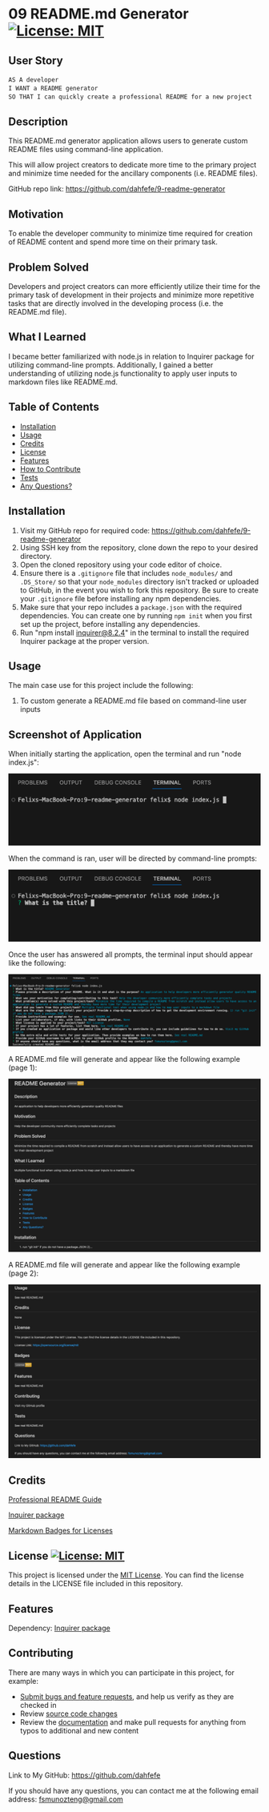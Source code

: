 # 09 README.md Generator  [![License: MIT](https://img.shields.io/badge/License-MIT-yellow.svg)](https://opensource.org/licenses/MIT)

## User Story

```md
AS A developer
I WANT a README generator
SO THAT I can quickly create a professional README for a new project
```

## Description

This README.md generator application allows users to generate custom README files using command-line application.

This will allow project creators to dedicate more time to the primary project and minimize time needed for the ancillary components (i.e. README files).

GitHub repo link: https://github.com/dahfefe/9-readme-generator

## Motivation
  
To enable the developer community to minimize time required for creation of README content and spend more time on their primary task. 

## Problem Solved
  
Developers and project creators can more efficiently utilize their time for the primary task of development in their projects and minimize more repetitive tasks that are directly involved in the developing process (i.e. the README.md file).

## What I Learned
  
I became better familiarized with node.js in relation to Inquirer package for utilizing command-line prompts. Additionally, I gained a better understanding of utilizing node.js functionality to apply user inputs to markdown files like README.md. 

## Table of Contents

- [Installation](#installation)
- [Usage](#usage)
- [Credits](#credits)
- [License](#license)
- [Features](#features)
- [How to Contribute](#contributing)
- [Tests](#tests)
- [Any Questions?](#questions)

## Installation 
  
1) Visit my GitHub repo for required code: https://github.com/dahfefe/9-readme-generator
2) Using SSH key from the repository, clone down the repo to your desired directory. 
3) Open the cloned repository using your code editor of choice. 
4) Ensure there is a `.gitignore` file that includes `node_modules/` and `.DS_Store/` so that your `node_modules` directory isn't tracked or uploaded to GitHub, in the event you wish to fork this repository. Be sure to create your `.gitignore` file before installing any npm dependencies.
5) Make sure that your repo includes a `package.json` with the required dependencies. You can create one by running `npm init` when you first set up the project, before installing any dependencies.
6) Run "npm install inquirer@8.2.4" in the terminal to install the required Inquirer package at the proper version. 

## Usage

The main case use for this project include the following:
1) To custom generate a README.md file based on command-line user inputs

## Screenshot of Application

When initially starting the application, open the terminal and run "node index.js":

![image](./images/1.png)

When the command is ran, user will be directed by command-line prompts:

![image](./images/2.png)

Once the user has answered all prompts, the terminal input should appear like the following:

![image](./images/3.png)

A README.md file will generate and appear like the following example (page 1):

![image](./images/4.png)

A README.md file will generate and appear like the following example (page 2):

![image](./images/5.png)

## Credits

[Professional README Guide](https://coding-boot-camp.github.io/full-stack/github/professional-readme-guide) 

[Inquirer package](https://www.npmjs.com/package/inquirer/v/8.2.4)

[Markdown Badges for Licenses](https://gist.github.com/lukas-h/2a5d00690736b4c3a7ba)

## License [![License: MIT](https://img.shields.io/badge/License-MIT-yellow.svg)](https://opensource.org/licenses/MIT)

This project is licensed under the [MIT License](https://opensource.org/license/mit). You can find the license details in the LICENSE file included in this repository.

## Features
  
Dependency: [Inquirer package](https://www.npmjs.com/package/inquirer/v/8.2.4)

## Contributing

There are many ways in which you can participate in this project, for example:

* [Submit bugs and feature requests](https://github.com/dahfefe/9-readme-generator/issues), and help us verify as they are checked in
* Review [source code changes](https://github.com/dahfefe/9-readme-generator/pulls)
* Review the [documentation](https://github.com/microsoft/vscode-docs) and make pull requests for anything from typos to additional and new content

## Questions
  
Link to My GitHub: https://github.com/dahfefe

If you should have any questions, you can contact me at the following email address: fsmunozteng@gmail.com